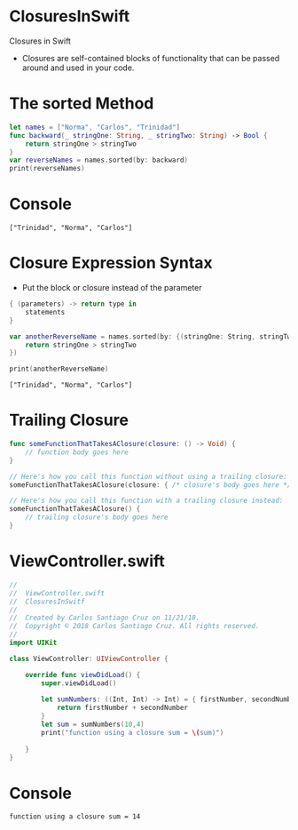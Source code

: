 # ClosuresInSwift
Closures in Swift

- Closures are self-contained blocks of functionality that can be passed around and used in your code.

# The sorted Method

``` swift
let names = ["Norma", "Carlos", "Trinidad"]
func backward(_ stringOne: String, _ stringTwo: String) -> Bool {
    return stringOne > stringTwo
}
var reverseNames = names.sorted(by: backward)
print(reverseNames)
```

# Console
``` console
["Trinidad", "Norma", "Carlos"]
```

# Closure Expression Syntax

- Put the block or closure instead of the parameter

``` swift
{ (parameters) -> return type in
    statements
}
```


``` swift
var anotherReverseName = names.sorted(by: {(stringOne: String, stringTwo: String) -> Bool in
    return stringOne > stringTwo
})

print(anotherReverseName)
```

``` console
["Trinidad", "Norma", "Carlos"]
```

# Trailing Closure

``` swift
func someFunctionThatTakesAClosure(closure: () -> Void) {
    // function body goes here
}

// Here's how you call this function without using a trailing closure:
someFunctionThatTakesAClosure(closure: { /* closure's body goes here */ })

// Here's how you call this function with a trailing closure instead:
someFunctionThatTakesAClosure() {
    // trailing closure's body goes here
}
```


# ViewController.swift

``` swift
//
//  ViewController.swift
//  ClosuresInSwitf
//
//  Created by Carlos Santiago Cruz on 11/21/18.
//  Copyright © 2018 Carlos Santiago Cruz. All rights reserved.
//
import UIKit

class ViewController: UIViewController {

    override func viewDidLoad() {
        super.viewDidLoad()
        
        let sumNumbers: ((Int, Int) -> Int) = { firstNumber, secondNumber -> Int in
            return firstNumber + secondNumber
        }
        let sum = sumNumbers(10,4)
        print("function using a closure sum = \(sum)")
    
    }
}
```

# Console

``` console
function using a closure sum = 14
```
